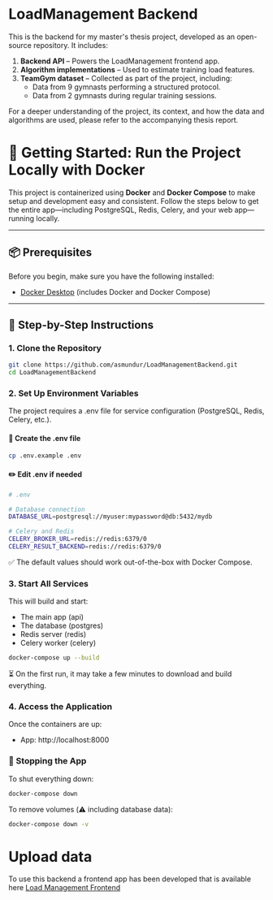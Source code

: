 # LoadManagement Backend

This is the backend for my master's thesis project, developed as an open-source repository. It includes:

1. **Backend API** – Powers the LoadManagement frontend app.
2. **Algorithm implementations** – Used to estimate training load features.
3. **TeamGym dataset** – Collected as part of the project, including:
   - Data from 9 gymnasts performing a structured protocol.
   - Data from 2 gymnasts during regular training sessions.

For a deeper understanding of the project, its context, and how the data and algorithms are used, please refer to the accompanying thesis report.

# 🚀 Getting Started: Run the Project Locally with Docker

This project is containerized using **Docker** and **Docker Compose** to make setup and development easy and consistent. Follow the steps below to get the entire app—including PostgreSQL, Redis, Celery, and your web app—running locally.

---

## 📦 Prerequisites

Before you begin, make sure you have the following installed:

- [Docker Desktop](https://www.docker.com/products/docker-desktop) (includes Docker and Docker Compose)

---

## 🧱 Step-by-Step Instructions

### 1. Clone the Repository

```bash
git clone https://github.com/asmundur/LoadManagementBackend.git
cd LoadManagementBackend
```

### 2. Set Up Environment Variables

The project requires a .env file for service configuration (PostgreSQL, Redis, Celery, etc.).

#### 📁 Create the .env file

```bash
cp .env.example .env
```

#### ✏️ Edit .env if needed

```bash
# .env

# Database connection
DATABASE_URL=postgresql://myuser:mypassword@db:5432/mydb

# Celery and Redis
CELERY_BROKER_URL=redis://redis:6379/0
CELERY_RESULT_BACKEND=redis://redis:6379/0
```

✅ The default values should work out-of-the-box with Docker Compose.

### 3. Start All Services

This will build and start:

- The main app (api)
- The database (postgres)
- Redis server (redis)
- Celery worker (celery)

```bash
docker-compose up --build
```

⏳ On the first run, it may take a few minutes to download and build everything.

### 4. Access the Application

Once the containers are up:

- App: http://localhost:8000

### 🛑 Stopping the App

To shut everything down:

```bash
docker-compose down
```

To remove volumes (⚠️ including database data):

```bash
docker-compose down -v
```

# Upload data

To use this backend a frontend app has been developed that is available here [Load Management Frontend](https://github.com/asmundur31/LoadManagement)
